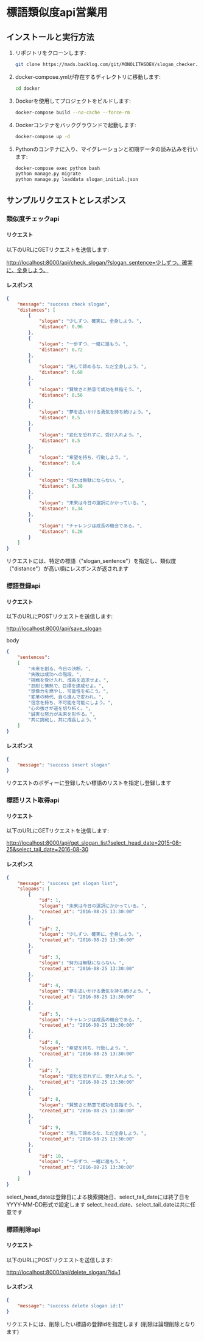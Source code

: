 # 標語類似度api営業用

## インストールと実行方法

1. リポジトリをクローンします:

    ```bash
    git clone https://mads.backlog.com/git/MONOLITHSDEV/slogan_checker.git
    ```

2. docker-compose.ymlが存在するディレクトリに移動します:

    ```bash
    cd docker
    ```

3. Dockerを使用してプロジェクトをビルドします:

    ```bash
    docker-compose build --no-cache --force-rm
    ```

4. Dockerコンテナをバックグラウンドで起動します:

    ```bash
    docker-compose up -d
    ```

5. Pythonのコンテナに入り、マイグレーションと初期データの読み込みを行います:

    ```bash
    docker-compose exec python bash
    python manage.py migrate
    python manage.py loaddata slogan_initial.json
    ```

## サンプルリクエストとレスポンス

### 類似度チェックapi

#### リクエスト

以下のURLにGETリクエストを送信します:

<http://localhost:8000/api/check_slogan/?slogan_sentence=少しずつ、確実に、全身しよう。>

#### レスポンス

```json
{
    "message": "success check slogan",
    "distances": [
        {
            "slogan": "少しずつ、確実に、全身しよう。",
            "distance": 0.96
        },
        {
            "slogan": "一歩ずつ、一緒に進もう。",
            "distance": 0.72
        },
        {
            "slogan": "決して諦めるな、ただ全身しよう。",
            "distance": 0.68
        },
        {
            "slogan": "賢故さと熱意で成功を目指そう。",
            "distance": 0.56
        },
        {
            "slogan": "夢を追いかける勇気を持ち続けよう。",
            "distance": 0.5
        },
        {
            "slogan": "変化を恐れずに、受け入れよう。",
            "distance": 0.5
        },
        {
            "slogan": "希望を持ち、行動しよう。",
            "distance": 0.4
        },
        {
            "slogan": "努力は無駄にならない。",
            "distance": 0.38
        },
        {
            "slogan": "未来は今日の選択にかかっている。",
            "distance": 0.34
        },
        {
            "slogan": "チャレンジは成長の機会である。",
            "distance": 0.26
        }
    ]
}
```

リクエストには、特定の標語（"slogan_sentence"）を指定し、類似度（"distance"）が高い順にレスポンスが返されます

### 標語登録api

#### リクエスト

以下のURLにPOSTリクエストを送信します:

<http://localhost:8000/api/save_slogan>

body

```json
{
    "sentences": 
    [
        "未来を創る、今日の決断。",
        "失敗は成功への階段。",
        "挑戦を受け入れ、成長を追求せよ。",
        "忍耐と情熱で、目標を達成せよ。",
        "想像力を燃やし、可能性を拓こう。",
        "変革の時代、自ら進んで変われ。",
        "信念を持ち、不可能を可能にしよう。",
        "心の強さが道を切り拓く。",
        "誠実な努力が未来を形作る。",
        "共に挑戦し、共に成長しよう。"
    ]
}
```

#### レスポンス

```json
{
    "message": "success insert slogan"
}
```

リクエストのボディーに登録したい標語のリストを指定し登録します

### 標語リスト取得api

#### リクエスト

以下のURLにGETリクエストを送信します:

<http://localhost:8000/api/get_slogan_list?select_head_date=2015-08-25&select_tail_date=2016-08-30>

#### レスポンス

```json
{
    "message": "success get slogan list",
    "slogans": [
        {
            "id": 1,
            "slogan": "未来は今日の選択にかかっている。",
            "created_at": "2016-08-25 13:30:00"
        },
        {
            "id": 2,
            "slogan": "少しずつ、確実に、全身しよう。",
            "created_at": "2016-08-25 13:30:00"
        },
        {
            "id": 3,
            "slogan": "努力は無駄にならない。",
            "created_at": "2016-08-25 13:30:00"
        },
        {
            "id": 4,
            "slogan": "夢を追いかける勇気を持ち続けよう。",
            "created_at": "2016-08-25 13:30:00"
        },
        {
            "id": 5,
            "slogan": "チャレンジは成長の機会である。",
            "created_at": "2016-08-25 13:30:00"
        },
        {
            "id": 6,
            "slogan": "希望を持ち、行動しよう。",
            "created_at": "2016-08-25 13:30:00"
        },
        {
            "id": 7,
            "slogan": "変化を恐れずに、受け入れよう。",
            "created_at": "2016-08-25 13:30:00"
        },
        {
            "id": 8,
            "slogan": "賢故さと熱意で成功を目指そう。",
            "created_at": "2016-08-25 13:30:00"
        },
        {
            "id": 9,
            "slogan": "決して諦めるな、ただ全身しよう。",
            "created_at": "2016-08-25 13:30:00"
        },
        {
            "id": 10,
            "slogan": "一歩ずつ、一緒に進もう。",
            "created_at": "2016-08-25 13:30:00"
        }
    ]
}
```

select_head_dateは登録日による検索開始日、select_tail_dateには終了日をYYYY-MM-DD形式で設定します
select_head_date、select_tail_dateは共に任意です

### 標語削除api

#### リクエスト

以下のURLにPOSTリクエストを送信します:

<http://localhost:8000/api/delete_slogan/?id=1>

#### レスポンス

```json
{
    "message": "success delete slogan id:1"
}
```

リクエストには、削除したい標語の登録idを指定します (削除は論理削除となります)
